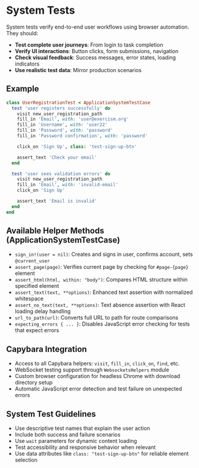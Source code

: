 # System Tests

System tests verify end-to-end user workflows using browser automation. They should:

- **Test complete user journeys**: From login to task completion
- **Verify UI interactions**: Button clicks, form submissions, navigation
- **Check visual feedback**: Success messages, error states, loading indicators
- **Use realistic test data**: Mirror production scenarios

## Example

```ruby
class UserRegistrationTest < ApplicationSystemTestCase
  test 'user registers successfully' do
    visit new_user_registration_path
    fill_in 'Email', with: 'user@exercism.org'
    fill_in 'Username', with: 'user22'
    fill_in 'Password', with: 'password'
    fill_in 'Password confirmation', with: 'password'

    click_on 'Sign Up', class: 'test-sign-up-btn'

    assert_text 'Check your email'
  end

  test 'user sees validation errors' do
    visit new_user_registration_path
    fill_in 'Email', with: 'invalid-email'
    click_on 'Sign Up'

    assert_text 'Email is invalid'
  end
end
```

## Available Helper Methods (ApplicationSystemTestCase)

- `sign_in!(user = nil)`: Creates and signs in user, confirms account, sets `@current_user`
- `assert_page(page)`: Verifies current page by checking for `#page-{page}` element
- `assert_html(html, within: "body")`: Compares HTML structure within specified element
- `assert_text(text, **options)`: Enhanced text assertion with normalized whitespace
- `assert_no_text(text, **options)`: Text absence assertion with React loading delay handling
- `url_to_path(url)`: Converts full URL to path for route comparisons
- `expecting_errors { ... }`: Disables JavaScript error checking for tests that expect errors

## Capybara Integration

- Access to all Capybara helpers: `visit`, `fill_in`, `click_on`, `find`, etc.
- WebSocket testing support through `WebsocketsHelpers` module
- Custom browser configuration for headless Chrome with download directory setup
- Automatic JavaScript error detection and test failure on unexpected errors

## System Test Guidelines

- Use descriptive test names that explain the user action
- Include both success and failure scenarios
- Use `wait` parameters for dynamic content loading
- Test accessibility and responsive behavior when relevant
- Use data attributes like `class: "test-sign-up-btn"` for reliable element selection

